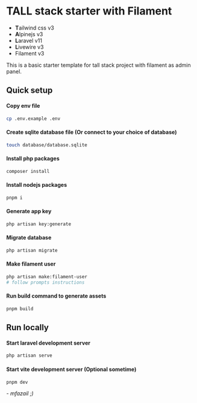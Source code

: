# TALL stack starter with Filament

- **T**ailwind css v3
- **A**lpinejs v3
- **L**aravel v11
- **L**ivewire v3
- Filament v3

This is a basic starter template for tall stack project with filament as admin panel. 


## Quick setup

#### Copy env file

```bash
cp .env.example .env
```

#### Create sqlite database file (Or connect to your choice of database)
```bash
touch database/database.sqlite
```

#### Install php packages

```bash
composer install
```

#### Install nodejs packages

```bash
pnpm i
```

#### Generate app key

```bash
php artisan key:generate
```

#### Migrate database

```bash
php artisan migrate
```

#### Make filament user

```bash
php artisan make:filament-user
# follow prompts instructions
```

#### Run build command to generate assets

```bash
pnpm build
```

## Run locally

#### Start laravel development server

```bash
php artisan serve
```

#### Start vite development server (Optional sometime)

```bash
pnpm dev
```

<cite>- mfazail ;)</cite>